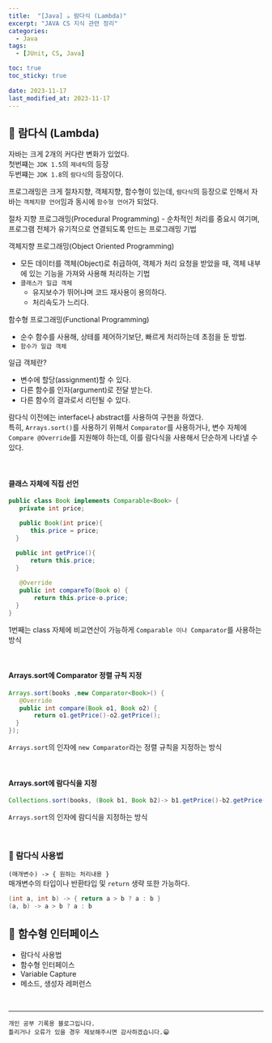```yaml
---
title:  "[Java] ☕ 람다식 (Lambda)"
excerpt: "JAVA CS 지식 관련 정리"
categories:
  - Java
tags:
  - [JUnit, CS, Java]

toc: true
toc_sticky: true
 
date: 2023-11-17
last_modified_at: 2023-11-17
---
```


## 📖 람다식 (Lambda)

자바는 크게 2개의 커다란 변화가 있었다.  
첫번쨰는 `JDK 1.5`의 `제네릭`의 등장  
두번쨰는 `JDK 1.8`의 `람다식`의 등장이다.  

프로그래밍은 크게 절차지향, 객체지향, 함수형이 있는데, `람다식`의 등장으로 인해서 자바는 `객체지향 언어`임과 동시에 `함수형 언어`가 되었다.  

<div class="notice--warning" markdown="1">
절차 지향 프로그래밍(Procedural Programming)
 - 순차적인 처리를 중요시 여기며, 프로그램 전체가 유기적으로 연결되도록 만드는 프로그래밍 기법

객체지향 프로그래밍(Object Oriented Programming)
 - 모든 데이터를 객체(Object)로 취급하여, 객체가 처리 요청을 받았을 때, 객체 내부에 있는 기능을 가져와 사용해 처리하는 기법
 - `클래스가 일급 객체`
   - 유지보수가 뛰어나며 코드 재사용이 용의하다.
   - 처리속도가 느리다.

함수형 프로그래밍(Functional Programming)
 - 순수 함수를 사용해, 상테를 제어하기보단, 빠르게 처리하는데 초점을 둔 방법.
 - `함수가 일급 객체`
</div>

<div class="notice--warning" markdown="1">
일급 객체란?

 - 변수에 할당(assignment)할 수 있다.
 - 다른 함수를 인자(argument)로 전달 받는다.
 - 다른 함수의 결과로서 리턴될 수 있다.
</div>

람다식 이전에는 interface나 abstract를 사용하여 구현을 하였다.  
특히, `Arrays.sort()`를 사용하기 위해서 `Comparator`를 사용하거나, 변수 자체에 `Compare @Override`를 지원해야 하는데, 이를 람다식을 사용해서 단순하게 나타낼 수 있다.  

<br>

#### 클래스 자체에 직접 선언

```java
public class Book implements Comparable<Book> {
   private int price;

   public Book(int price){
      this.price = price;
  }

  public int getPrice(){
      return this.price;
  }
​
   @Override
   public int compareTo(Book o) {
       return this.price-o.price;
  }
}
```

1번째는 class 자체에 비교연산이 가능하게 `Comparable 이나 Comparator`를 사용하는 방식

<br>

#### Arrays.sort에 Comparator 정렬 규칙 지정

```java
Arrays.sort(books ,new Comparator<Book>() {
   @Override
   public int compare(Book o1, Book o2) {
       return o1.getPrice()-o2.getPrice();
  }
});
```

`Arrays.sort`의 인자에 `new Comparator`라는 정렬 규칙을 지정하는 방식

<br>

#### Arrays.sort에 람다식을 지정

```java
Collections.sort(books, (Book b1, Book b2)-> b1.getPrice()-b2.getPrice());
```

`Arrays.sort`의 인자에 람디식을 지정하는 방식

<br>

### 🍄 람다식 사용법

`(매개변수) -> { 원하는 처리내용 }`  
매개변수의 타입이나 반환타입 및 `return` 생략 또한 가능하다.  

```java
(int a, int b) -> { return a > b ? a : b }
(a, b) -> a > b ? a : b
```

## 📖 함수형 인터페이스




- 람다식 사용법
- 함수형 인터페이스
- Variable Capture
- 메소드, 생성자 레퍼런스

<br>

***
    개인 공부 기록용 블로그입니다.
    틀리거나 오류가 있을 경우 제보해주시면 감사하겠습니다.😁